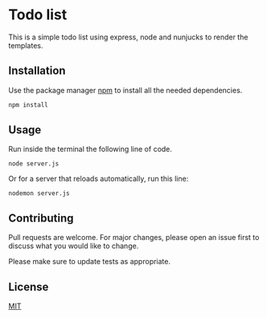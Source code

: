 # Todo list 

This is a simple todo list using express, node and nunjucks to render the templates.

## Installation

Use the package manager [npm](https://https://www.npmjs.com/) to install all the needed dependencies.

```bash
npm install 
```

## Usage

Run inside the terminal the following line of code.

```
node server.js
```
Or for a server that reloads automatically, run this line:

```
nodemon server.js
```
## Contributing
Pull requests are welcome. For major changes, please open an issue first to discuss what you would like to change.

Please make sure to update tests as appropriate.

## License
[MIT](https://choosealicense.com/licenses/mit/)